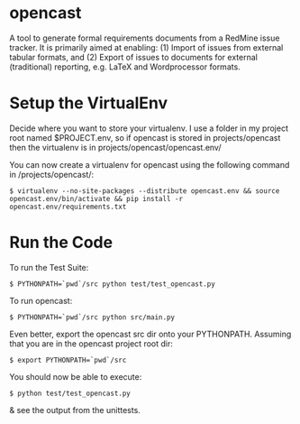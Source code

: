 opencast
========

A tool to generate formal requirements documents from a RedMine issue tracker. It is primarily aimed at enabling:
	(1) Import of issues from external tabular formats, and
	(2) Export of issues to documents for external (traditional) reporting, e.g. LaTeX and Wordprocessor formats.


Setup the VirtualEnv
====================
Decide where you want to store your virtualenv. I use a folder in my project root named $PROJECT.env, so if opencast is stored in projects/opencast then the virtualenv is in projects/opencast/opencast.env/

You can now create a virtualenv for opencast using the following command in /projects/opencast/:

    $ virtualenv --no-site-packages --distribute opencast.env && source opencast.env/bin/activate && pip install -r opencast.env/requirements.txt


Run the Code
============
To run the Test Suite:

    $ PYTHONPATH=`pwd`/src python test/test_opencast.py

To run opencast:

    $ PYTHONPATH=`pwd`/src python src/main.py

Even better, export the opencast src dir onto your PYTHONPATH. Assuming that you are in the opencast project root dir:

    $ export PYTHONPATH=`pwd`/src

You should now be able to execute:

    $ python test/test_opencast.py

& see the output from the unittests.